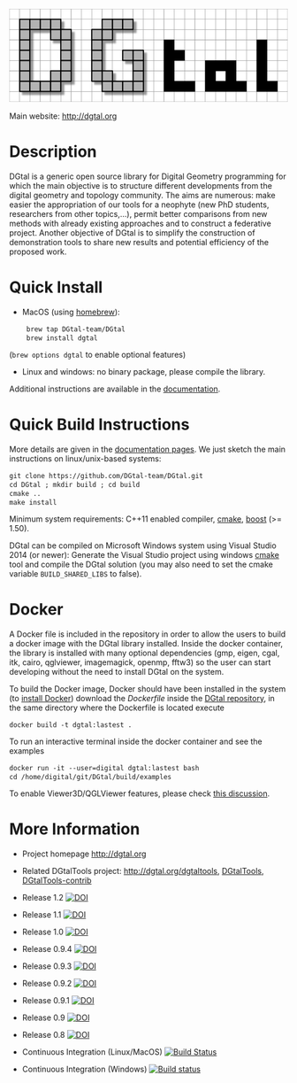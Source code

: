 ![DGtal logo](doc/images/logoDGtal-small.png)

Main website: http://dgtal.org

Description
===========

DGtal is a generic open source library for Digital Geometry
programming for which the main objective is to structure different
developments from the digital geometry and topology community. The
aims are numerous: make easier the appropriation of our tools for a
neophyte (new PhD students, researchers from other topics,...), permit
better comparisons from new methods with already existing approaches
and to construct a federative project. Another objective of DGtal is
to simplify the construction of demonstration tools to share new
results and potential efficiency of the proposed work.


Quick Install
=============

* MacOS (using [homebrew](http://brew.sh)):

       brew tap DGtal-team/DGtal
       brew install dgtal


(```brew options dgtal``` to enable optional features)

* Linux and windows: no binary package, please compile the library.


Additional instructions are available in the
[documentation](http://dgtal.org/doc/stable/moduleBuildDGtal.html).

Quick Build Instructions
========================

More details are given in the [documentation pages](http://dgtal.org/download/). We just sketch the main instructions on linux/unix-based systems:

```shell
git clone https://github.com/DGtal-team/DGtal.git
cd DGtal ; mkdir build ; cd build
cmake ..
make install
```

Minimum system requirements: C++11 enabled compiler, [cmake](http://cmake.org), [boost](http://boost.org) (>= 1.50).

DGtal can be compiled on Microsoft Windows system using Visual Studio 2014 (or newer): Generate the Visual Studio project using windows [cmake](http://cmake.org) tool and compile the DGtal solution (you may also need to set the cmake variable ```BUILD_SHARED_LIBS``` to false).


Docker
======

A Docker file is included in the repository in order to allow the users to build a docker image with the DGtal library installed. Inside the docker container, the library is installed with many optional dependencies (gmp, eigen, cgal, itk, cairo, qglviewer, imagemagick, openmp, fftw3) so the user can start developing without the need to install DGtal on the system.
                                                                                                                                                                                                                        
To build the Docker image, Docker should have been installed in the system (to [install Docker](https://docs.docker.com/engine/install/)) download the *Dockerfile* inside the [DGtal repository](https://github.com/DGtal-team/DGtal), in the same directory where the Dockerfile is located execute    

```shell
docker build -t dgtal:lastest .
```
To run an interactive terminal inside the docker container and see the examples 
```shell
docker run -it --user=digital dgtal:lastest bash
cd /home/digital/git/DGtal/build/examples
```

To enable Viewer3D/QGLViewer features, please check [this discussion](https://github.com/DGtal-team/DGtal/pull/1580).

More Information
================

* Project homepage http://dgtal.org
* Related DGtalTools project: http://dgtal.org/dgtaltools, [DGtalTools](https://github.com/DGtal-team/DGtalTools), [DGtalTools-contrib](https://github.com/DGtal-team/DGtalTools-contrib)

* Release 1.2 [![DOI](https://zenodo.org/badge/DOI/10.5281/zenodo.4892404.svg)](https://doi.org/10.5281/zenodo.4892404)
* Release 1.1 [![DOI](https://zenodo.org/badge/DOI/10.5281/zenodo.4075246.svg)](https://doi.org/10.5281/zenodo.4075246) 
* Release 1.0 [![DOI](https://zenodo.org/badge/DOI/10.5281/zenodo.2611275.svg)](https://doi.org/10.5281/zenodo.2611275)
* Release 0.9.4 [![DOI](https://zenodo.org/badge/DOI/10.5281/zenodo.1203577.svg)](https://doi.org/10.5281/zenodo.1203577)
* Release 0.9.3 [![DOI](https://zenodo.org/badge/DOI/10.5281/zenodo.290419.svg)](https://doi.org/10.5281/zenodo.290419)
* Release 0.9.2 [![DOI](https://zenodo.org/badge/doi/10.5281/zenodo.56430.svg)](http://dx.doi.org/10.5281/zenodo.56430)
* Release 0.9.1 [![DOI](https://zenodo.org/badge/doi/10.5281/zenodo.45125.svg)](http://dx.doi.org/10.5281/zenodo.45125)
* Release 0.9 [![DOI](https://zenodo.org/badge/doi/10.5281/zenodo.31884.svg)](http://dx.doi.org/10.5281/zenodo.31884)
* Release 0.8 [![DOI](https://zenodo.org/badge/DOI/10.5281/zenodo.11586.svg)](https://doi.org/10.5281/zenodo.11586)
* Continuous Integration (Linux/MacOS) [![Build Status](https://travis-ci.org/DGtal-team/DGtal.svg?branch=master)](https://travis-ci.org/DGtal-team/DGtal)
* Continuous Integration (Windows) [![Build status](https://ci.appveyor.com/api/projects/status/7labe8ft0jf30ng7/branch/master?svg=true)](https://ci.appveyor.com/project/kerautret/dgtal-8op01/branch/master)

